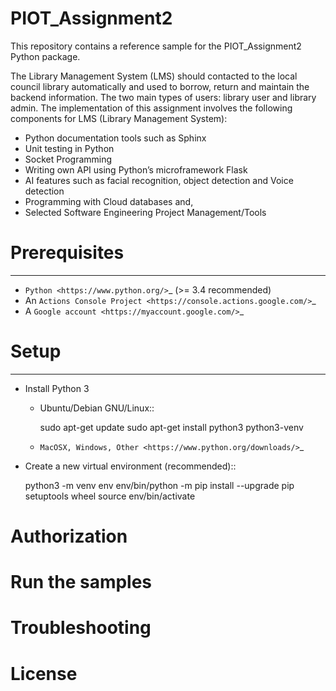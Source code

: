 # PIOT_Assignment2
This repository contains a reference sample for the PIOT_Assignment2 Python package.

The Library Management System (LMS)  should contacted to the local council library automatically and used to borrow, return and maintain the backend information. The two main types of users: library user and library admin.
The implementation of this assignment involves the following components for LMS (Library Management System):
- Python documentation tools such as Sphinx
- Unit testing in Python
- Socket Programming
- Writing own API using Python’s microframework Flask
- AI features such as facial recognition, object detection and Voice detection
- Programming with Cloud databases and,
- Selected Software Engineering Project Management/Tools


# Prerequisites
-------------

- `Python <https://www.python.org/>`_ (>= 3.4 recommended)
- An `Actions Console Project <https://console.actions.google.com/>`_
- A `Google account <https://myaccount.google.com/>`_

# Setup
-----

- Install Python 3

    - Ubuntu/Debian GNU/Linux::

        sudo apt-get update
        sudo apt-get install python3 python3-venv

    - `MacOSX, Windows, Other <https://www.python.org/downloads/>`_

- Create a new virtual environment (recommended)::

    python3 -m venv env
    env/bin/python -m pip install --upgrade pip setuptools wheel
    source env/bin/activate


# Authorization

# Run the samples

# Troubleshooting

# License
